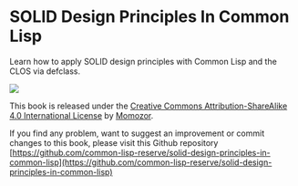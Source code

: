 # SOLID Design Principles In Common Lisp

Learn how to apply SOLID design principles with Common Lisp and the CLOS via defclass.



![](https://i.creativecommons.org/l/by-sa/4.0/88x31.png)

This book is released under the [Creative Commons Attribution-ShareAlike 4.0 International License](http://creativecommons.org/licenses/by-sa/4.0/) by [Momozor](https://github.com/momozor).

If you find any problem, want to suggest an improvement or commit changes to this book, please visit this Github repository [https://github.com/common-lisp-reserve/solid-design-principles-in-common-lisp](https://github.com/common-lisp-reserve/solid-design-principles-in-common-lisp)

